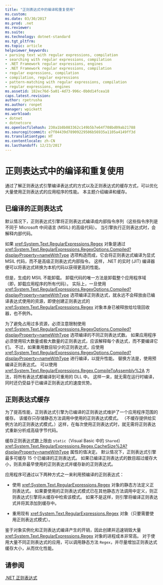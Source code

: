 ```yaml
---
title: "正则表达式中的编译和重复使用"
ms.custom: 
ms.date: 03/30/2017
ms.prod: .net
ms.reviewer: 
ms.suite: 
ms.technology: dotnet-standard
ms.tgt_pltfrm: 
ms.topic: article
helpviewer_keywords:
- parsing text with regular expressions, compilation
- searching with regular expressions, compilation
- .NET Framework regular expressions, engines
- .NET Framework regular expressions, compilation
- regular expressions, compilation
- compilation, regular expressions
- pattern-matching with regular expressions, compilation
- regular expressions, engines
ms.assetid: 182ec76d-5a01-4d73-996c-0b0d14fcea18
caps.latest.revision: 
author: rpetrusha
ms.author: ronpet
manager: wpickett
ms.workload:
- dotnet
- dotnetcore
ms.openlocfilehash: 230a1b8b083362c149b5b7e64f708bd09ab21788
ms.sourcegitcommit: e7f04439d78909229506b56935a1105a4149ff3d
ms.translationtype: HT
ms.contentlocale: zh-CN
ms.lasthandoff: 12/23/2017
---
```

# <a name="compilation-and-reuse-in-regular-expressions"></a>正则表达式中的编译和重复使用
通过了解正则表达式引擎编译表达式的方式以及正则表达式的缓存方式，可以优化大量使用正则表达式的应用程序的性能。 本主题介绍编译和缓存。  
  
## <a name="compiled-regular-expressions"></a>已编译的正则表达式  
 默认情况下，正则表达式引擎将正则表达式编译成内部指令序列（这些指令序列是不同于 Microsoft 中间语言 (MSIL) 的高级代码）。 当引擎执行正则表达式时，会解释内部代码。  
  
 如果 <xref:System.Text.RegularExpressions.Regex> 对象是通过 <xref:System.Text.RegularExpressions.RegexOptions.Compiled?displayProperty=nameWithType> 选项构造而成，它会将正则表达式编译为显式 MSIL 代码，而不是高级正则表达式内部指令。 这样，.NET 的实时 (JIT) 编译器便可以将表达式转换为本机代码以获得更高的性能。  
  
但是，生成的 MSIL 不能卸载。 卸载代码的唯一方法是卸载整个应用程序域（即，卸载应用程序的所有代码）。 实际上，一旦使用 <xref:System.Text.RegularExpressions.RegexOptions.Compiled?displayProperty=nameWithType> 选项编译正则表达式，就永远不会释放由已编译表达式使用的资源，即使创建正则表达式的 <xref:System.Text.RegularExpressions.Regex> 对象本身已被释放给垃圾回收器，也不例外。  
  
 为了避免占用过多资源，必须注意限制使用 <xref:System.Text.RegularExpressions.RegexOptions.Compiled?displayProperty=nameWithType> 选项编译的不同正则表达式数。 如果应用程序必须使用较大数量或极大数量的正则表达式，应该解释每个表达式，而不要编译它们。 不过，如果重用数目较少的正则表达式，应使用 <xref:System.Text.RegularExpressions.RegexOptions.Compiled?displayProperty=nameWithType> 进行编译，以提升性能。 替换方法是，使用预编译正则表达式。 可以使用 <xref:System.Text.RegularExpressions.Regex.CompileToAssembly%2A> 方法，将所有表达式都编译到可重用的 DLL 中。 这样一来，就无需在运行时编译，同时还仍受益于已编译正则表达式的速度优势。  
  
## <a name="the-regular-expressions-cache"></a>正则表达式缓存  
 为了提高性能，正则表达式引擎为已编译的正则表达式维护了一个应用程序范围的缓存。 该缓存只存储静态方法调用中使用的正则表达式模式。 （不缓存提供给实例方法的正则表达式模式。）这样，在每次使用正则表达式时，就无需将正则表达式重新分析成高级字节代码。  
  
 缓存正则表达式数上限由 `static`（Visual Basic 中的 `Shared`）<xref:System.Text.RegularExpressions.Regex.CacheSize%2A?displayProperty=nameWithType> 属性的值决定。 默认情况下，正则表达式引擎最多可缓存 15 个已编译的正则表达式。 如果已编译正则表达式的数目超过缓存大小，则丢弃最早使用的正则表达式并缓存新的正则表达式。  
  
 应用程序可通过以下两种方式之一来利用预编译的正则表达式：  
  
-   使用 <xref:System.Text.RegularExpressions.Regex> 对象的静态方法定义正则表达式。 如果要使用的正则表达式模式已在其他静态方法调用中定义，则正则表达式引擎将从缓存中检索该模式。 如果不是这样，则引擎将编译正则表达式并将其添加到缓存中。  
  
-   重用现有 <xref:System.Text.RegularExpressions.Regex> 对象（只要需要使用正则表达式模式）。  
  
 鉴于对象实例化和正则表达式编译产生的开销，因此创建并迅速销毁大量 <xref:System.Text.RegularExpressions.Regex> 对象的进程成本非常高。 对于使用大量不同正则表达式的应用，可以调用静态方法 `Regex`，并尽量增加正则表达式缓存大小，从而优化性能。  
  
## <a name="see-also"></a>请参阅  
 [.NET 正则表达式](../../../docs/standard/base-types/regular-expressions.md)
